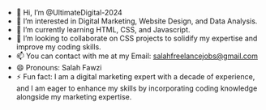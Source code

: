 - 👋 Hi, I’m @UltimateDigital-2024
- 👀 I’m interested in Digital Marketing, Website Design, and Data Analysis.
- 🌱 I’m currently learning HTML, CSS, and Javascript.
- 💞️ I’m looking to collaborate on CSS projects to solidify my expertise and improve my coding skills.
- 📫 You can contact with me at my Email: salahfreelancejobs@gmail.com
- 😄 Pronouns: Salah Fawzi
- ⚡ Fun fact: I am a digital marketing expert with a decade of experience, and I am eager to enhance my skills by incorporating coding knowledge alongside my marketing expertise.
<!---
UltimateDigital-2024/UltimateDigital-2024 is a ✨ special ✨ repository because its `README.md` (this file) appears on your GitHub profile.
You can click the Preview link to take a look at your changes.
--->
